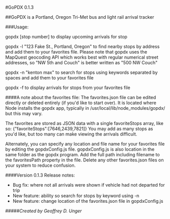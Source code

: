 #GoPDX 0.1.3

##GoPDX is a Portland, Oregon Tri-Met bus and light rail arrival tracker

###Usage:

gopdx [stop number] to display upcoming arrivals for stop

gopdx -l "123 Fake St., Portland, Oregon" to find nearby stops
 by address and add them to your favorites file. Please note
 that gopdx uses the MapQuest geocoding API which works best
 with regular numerical street addresses, so "NW 5th and Couch" is
 better written as "500 NW Couch"

gopdx -n "kenton max" to search for stops using keywords
separated by spaces and add them to your favorites file

gopdx -f to display arrivals for stops from your favorites file

####A note about the favorites file:
The favorites.json file can be edited directly or deleted entirely (if you'd like to start over).
It is located where Node installs the gopdx app, typically in /usr/local/lib/node_modules/gopdx/ but
this may vary.

The favorites are stored as JSON data with a single favoriteStops array, like so: {"favoriteStops":[7646,2439,7821]}
You may add as many stops as you'd like, but too many can make viewing the arrivals difficult.

Alternately, you can specify any location and file name for your favorites file by editing the gopdxConfig.js file.
gopdxConfig.js is also location in the same folder as the gopdx program. Add the full path including filename to the
favoritesPath property in the file. Delete any other favorites.json files on your system to reduce confusion.

####Version 0.1.3 Release notes:
* Bug fix: where not all arrivals were shown if vehicle had not departed for trip
* New feature: ability so search for stops by keyword using -n
* New feature: change location of the favorites.json file in gopdxConfig.js


#####_Created by Geoffrey D. Unger_



